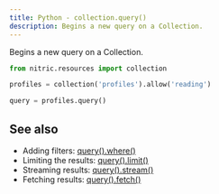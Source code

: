 ```yaml
---
title: Python - collection.query()
description: Begins a new query on a Collection.
---
```


Begins a new query on a Collection.

```python
from nitric.resources import collection

profiles = collection('profiles').allow('reading')

query = profiles.query()
```

## See also

- Adding filters: [query().where()](./collection-query-where)
- Limiting the results: [query().limit()](./collection-query-limit)
- Streaming results: [query().stream()](./collection-query-stream)
- Fetching results: [query().fetch()](./collection-query-fetch)
